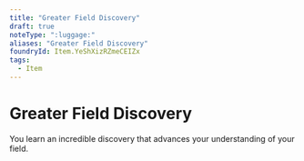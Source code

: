 ```yaml
---
title: "Greater Field Discovery"
draft: true
noteType: ":luggage:"
aliases: "Greater Field Discovery"
foundryId: Item.YeShXizRZmeCEIZx
tags:
  - Item
---
```


# Greater Field Discovery

You learn an incredible discovery that advances your understanding of your field.
